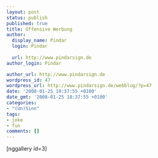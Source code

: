 ```yaml
---
layout: post
status: publish
published: true
title: Offensive Werbung
author:
  display_name: Pindar
  login: Pindar
  
  url: http://www.pindarsign.de
author_login: Pindar

author_url: http://www.pindarsign.de
wordpress_id: 47
wordpress_url: http://www.pindarsign.de/webblog/?p=47
date: '2008-01-25 19:37:55 +0100'
date_gmt: '2008-01-25 18:37:55 +0100'
categories:
- "(Un)Sinn"
tags:
- joke
- fun
comments: []
---
```

<p>[nggallery id=3]</p>
